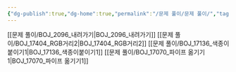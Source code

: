 ```yaml
---
{"dg-publish":true,"dg-home":true,"permalink":"/문제 풀이/문제 풀이/","tags":["gardenEntry"],"dgPassFrontmatter":true,"noteIcon":""}
---
```


[[문제 풀이/BOJ_2096_내려가기\|BOJ_2096_내려가기]]
[[문제 풀이/BOJ_17404_RGB거리2\|BOJ_17404_RGB거리2]]
[[문제 풀이/BOJ_17136_색종이붙이기1\|BOJ_17136_색종이붙이기1]]
[[문제 풀이/BOJ_17070_파이프 옮기기1\|BOJ_17070_파이프 옮기기1]]